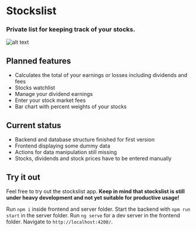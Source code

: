 # Stockslist

### Private list for keeping track of your stocks.

![alt text](https://i.imgur.com/FKpmeef.jpg)

## Planned features
- Calculates the total of your earnings or losses including dividends and fees
- Stocks watchlist
- Manage your dividend earnings
- Enter your stock market fees
- Bar chart with percent weights of your stocks

## Current status
- Backend and database structure finished for first version
- Frontend displaying some dummy data
- Actions for data manipulation still missing
- Stocks, dividends and stock prices have to be entered manually

## Try it out

Feel free to try out the stockslist app. **Keep in mind that stockslist is still under heavy development and not yet suitable for productive usage!**

Run `npm i` inside frontend and server folder. Start the backend with `npm run start` in the server folder. Run `ng serve` for a dev server in the frontend folder. Navigate to `http://localhost:4200/`.


